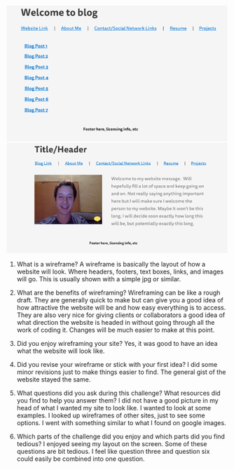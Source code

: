 ![Blog Wireframe](/week-2/imgs/wireframe-blog-index.png)
![Home Wireframe](/week-2/imgs/wireframe-index.png)

1. What is a wireframe?
  A wireframe is basically the layout of how a website will look. Where headers, footers, text boxes, links, and images will go. This is usually shown with a simple jpg or similar.

2. What are the benefits of wireframing?
  Wireframing can be like a rough draft. They are generally quick to make but can give you a good idea of how attractive the website will be and how easy everything is to access. They are also very nice for giving clients or collaborators a good idea of what direction the website is headed in without going through all the work of coding it. Changes will be much easier to make at this point.

3. Did you enjoy wireframing your site?
  Yes, it was good to have an idea what the website will look like.

4. Did you revise your wireframe or stick with your first idea?
  I did some minor revisions just to make things easier to find. The general gist of the website stayed the same.

5. What questions did you ask during this challenge? What resources did you find to help you answer them?
  I did not have a good picture in my head of what I wanted my site to look like. I wanted to look at some examples. I looked up wireframes of other sites, just to see some options. I went with something similar to what I found on google images.

6. Which parts of the challenge did you enjoy and which parts did you find tedious?
  I enjoyed seeing my layout on the screen. Some of these questions are bit tedious. I feel like question three and question six could easily be combined into one question.